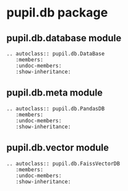 # pupil.db package

## pupil.db.database module

```{eval-rst}
.. autoclass:: pupil.db.DataBase
   :members:
   :undoc-members:
   :show-inheritance:
```

## pupil.db.meta module

```{eval-rst}
.. autoclass:: pupil.db.PandasDB
   :members:
   :undoc-members:
   :show-inheritance:
```

## pupil.db.vector module

```{eval-rst}
.. autoclass:: pupil.db.FaissVectorDB
   :members:
   :undoc-members:
   :show-inheritance:
```
